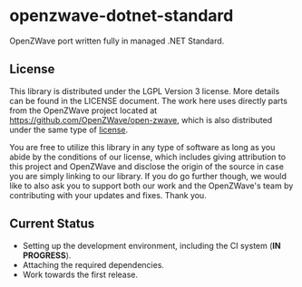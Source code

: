 # openzwave-dotnet-standard
OpenZWave port written fully in managed .NET Standard.

## License

This library is distributed under the LGPL Version 3 license. More details can be found in the LICENSE document. The work here uses directly parts from the OpenZWave project located at https://github.com/OpenZWave/open-zwave, which is also distributed under the same type of [license](https://github.com/OpenZWave/open-zwave/blob/master/license/lgpl.txt). 

You are free to utilize this library in any type of software as long as you abide by the conditions of our license, which includes giving attribution to this project and OpenZWave and disclose the origin of the source in case you are simply linking to our library. If you do go further though, we would like to also ask you to support both our work and the OpenZWave's team by contributing with your updates and  fixes. Thank you.

## Current Status
- Setting up the development environment, including the CI system (**IN PROGRESS**).
- Attaching the required dependencies.
- Work towards the first release.
